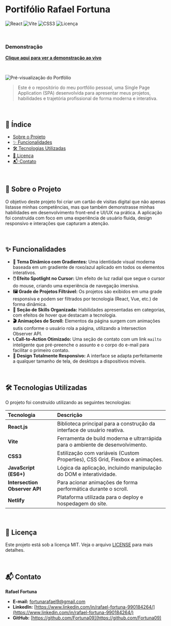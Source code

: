 # Portifólio Rafael Fortuna

![React](https://img.shields.io/badge/React-20232A?style=for-the-badge&logo=react&logoColor=61DAFB)
![Vite](https://img.shields.io/badge/Vite-B73BFE?style=for-the-badge&logo=vite&logoColor=FFD62E)
![CSS3](https://img.shields.io/badge/CSS3-1572B6?style=for-the-badge&logo=css3&logoColor=white)
![Licença](https://img.shields.io/badge/licen%C3%A7a-MIT-green.svg?style=for-the-badge)

<br>

###  Demonstração
[**Clique aqui para ver a demonstração ao vivo**](https://fortuna-portifolio.netlify.app/)

<br>

![Pré-visualização do Portfólio](https://github.com/SEU-USUARIO-GITHUB/SEU-REPOSITORIO/blob/main/PREVIEW.gif?raw=true)

> Este é o repositório do meu portfólio pessoal, uma Single Page Application (SPA) desenvolvida para apresentar meus projetos, habilidades e trajetória profissional de forma moderna e interativa.

<br>

## 📜 Índice

* [Sobre o Projeto](#-sobre-o-projeto)
* [✨ Funcionalidades](#-funcionalidades)
* [🛠️ Tecnologias Utilizadas](#️-tecnologias-utilizadas)
* [📄 Licença](#-licença)
* [📬 Contato](#-contato)

<br>

## 🎯 Sobre o Projeto

O objetivo deste projeto foi criar um cartão de visitas digital que não apenas listasse minhas competências, mas que também demonstrasse minhas habilidades em desenvolvimento front-end e UI/UX na prática. A aplicação foi construída com foco em uma experiência de usuário fluida, design responsivo e interações que capturam a atenção.

<br>

## ✨ Funcionalidades

-   **🎨 Tema Dinâmico com Gradientes:** Uma identidade visual moderna baseada em um gradiente de roxo/azul aplicado em todos os elementos interativos.
-   **🖱️ Efeito Spotlight no Cursor:** Um efeito de luz radial que segue o cursor do mouse, criando uma experiência de navegação imersiva.
-   **🖼️ Grade de Projetos Filtrável:** Os projetos são exibidos em uma grade responsiva e podem ser filtrados por tecnologia (React, Vue, etc.) de forma dinâmica.
-   **🧩 Seção de Skills Organizada:** Habilidades apresentadas em categorias, com efeitos de hover que destacam a tecnologia.
-   **🎬 Animações de Scroll:** Elementos da página surgem com animações sutis conforme o usuário rola a página, utilizando a Intersection Observer API.
-   **📞 Call-to-Action Otimizado:** Uma seção de contato com um link `mailto` inteligente que pré-preenche o assunto e o corpo do e-mail para facilitar o primeiro contato.
-   **📱 Design Totalmente Responsivo:** A interface se adapta perfeitamente a qualquer tamanho de tela, de desktops a dispositivos móveis.

<br>

## 🛠️ Tecnologias Utilizadas

O projeto foi construído utilizando as seguintes tecnologias:

| Tecnologia | Descrição |
| :--- | :--- |
| **React.js** | Biblioteca principal para a construção da interface de usuário reativa. |
| **Vite** | Ferramenta de build moderna e ultrarrápida para o ambiente de desenvolvimento. |
| **CSS3** | Estilização com variáveis (Custom Properties), CSS Grid, Flexbox e animações. |
| **JavaScript (ES6+)** | Lógica da aplicação, incluindo manipulação do DOM e interatividade. |
| **Intersection Observer API**| Para acionar animações de forma performática durante o scroll. |
| **Netlify** | Plataforma utilizada para o deploy e hospedagem do site. |

<br>

## 📄 Licença

Este projeto está sob a licença MIT. Veja o arquivo [LICENSE](https://github.com/Fortuna09/portifolio_fortuna/blob/master/LICENSE) para mais detalhes.

<br>

## 📬 Contato

**Rafael Fortuna**

-   **E-mail:** [fortunarafael9@gmail.com](mailto:fortunarafael9@gmail.com)
-   **LinkedIn:** [https://www.linkedin.com/in/rafael-fortuna-990184264/](https://www.linkedin.com/in/rafael-fortuna-990184264/)
-   **GitHub:** [https://github.com/Fortuna09](https://github.com/Fortuna09)
